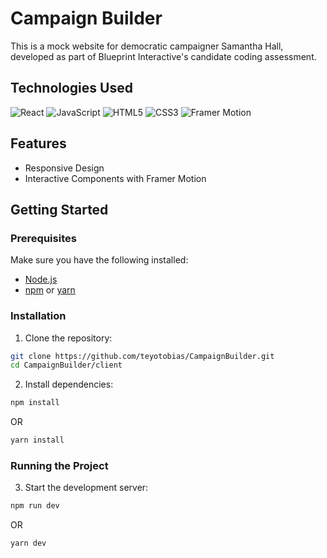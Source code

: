 # Campaign Builder

This is a mock website for democratic campaigner Samantha Hall, developed as part of Blueprint Interactive's candidate coding assessment.

## Technologies Used
![React](https://img.shields.io/badge/react-%2320232a.svg?style=for-the-badge&logo=react&logoColor=%2361DAFB)
![JavaScript](https://img.shields.io/badge/javascript-%23323330.svg?style=for-the-badge&logo=javascript&logoColor=%23F7DF1E)
![HTML5](https://img.shields.io/badge/html5-%23E34F26.svg?style=for-the-badge&logo=html5&logoColor=white)
![CSS3](https://img.shields.io/badge/css3-%231572B6.svg?style=for-the-badge&logo=css3&logoColor=white)
![Framer Motion](https://img.shields.io/badge/framer%20motion-%23000000.svg?style=for-the-badge&logo=framer&logoColor=white)

## Features

- Responsive Design
- Interactive Components with Framer Motion

## Getting Started

### Prerequisites
Make sure you have the following installed:
- [Node.js](https://nodejs.org/)
- [npm](https://www.npmjs.com/) or [yarn](https://yarnpkg.com/)

### Installation
1. Clone the repository:
   
  ```bash
  git clone https://github.com/teyotobias/CampaignBuilder.git
  cd CampaignBuilder/client
  ```
2. Install dependencies:
   
  ```bash
  npm install
  ```
  OR
  ```bash
  yarn install
  ```
### Running the Project
3. Start the development server:
  ```bash
  npm run dev
  ```
  OR
  ```bash
  yarn dev
  ```
   
